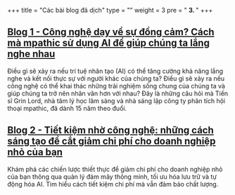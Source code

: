+++
title = "Các bài blog đã dịch"
type = ""
weight = 3
pre = " <b> 3. </b> "
+++

## [Blog 1 - Công nghệ dạy về sự đồng cảm? Cách mà mpathic sử dụng AI để giúp chúng ta lắng nghe nhau](3-blogstranslated/3.1-blog1/)
Điều gì sẽ xảy ra nếu trí tuệ nhân tạo (AI) có thể tăng cường khả năng lắng nghe và kết nối thực sự với người khác của chúng ta? Điều gì sẽ xảy ra nếu công nghệ có thể khai thác những trải nghiệm sống chung của chúng ta và giúp chúng ta trở nên nhân văn hơn với nhau? Đây là những câu hỏi mà Tiến sĩ Grin Lord, nhà tâm lý học lâm sàng và nhà sáng lập công ty phân tích hội thoại mpathic, đã dành 15 năm theo đuổi.

## [Blog 2 - Tiết kiệm nhờ công nghệ: những cách sáng tạo để cắt giảm chi phí cho doanh nghiệp nhỏ của bạn](3-blogstranslated/3.2-blog2/)
Khám phá các chiến lược thiết thực để giảm chi phí cho doanh nghiệp nhỏ của bạn thông qua quản lý đám mây thông minh, tối ưu hóa lưu trữ và tự động hóa AI. Tìm hiểu cách tiết kiệm chi phí mà vẫn đảm bảo chất lượng.
